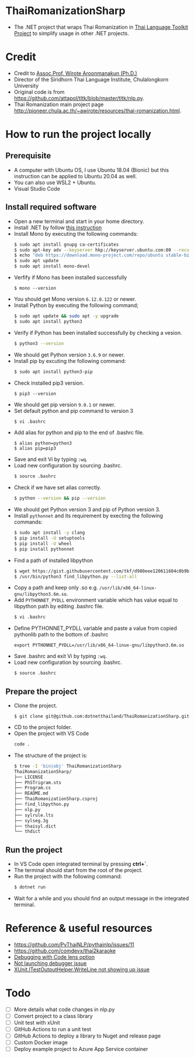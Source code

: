 # ThaiRomanizationSharp
- The .NET project that wraps Thai Romanization in [Thai Language Toolkit Project](https://github.com/attapol/tltk) to simplify usage in other .NET projects.

# Credit
- Credit to [Assoc.Prof. Wirote Aroonmanakun (Ph.D.)](http://pioneer.chula.ac.th/~awirote/)
- Director of the Siridhorn Thai Language Institute, Chulalongkorn University
- Original code is from https://github.com/attapol/tltk/blob/master/tltk/nlp.py.
- Thai Romanization main project page http://pioneer.chula.ac.th/~awirote/resources/thai-romanization.html.

# How to run the project locally


## Prerequisite
- A computer with Ubuntu OS, I use Ubuntu 18.04 (Bionic) but this instruction can be applied to Ubuntu 20.04 as well.
- You can also use WSL2 + Ubuntu.
- Visual Studio Code

## Install required software
- Open a new terminal and start in your home directory.
- Install .NET by follow [this instruction](https://www.dotnetthailand.com/programming-cookbook/wsl-powershell-useful-scripts/install-dotnet)
- Install Mono by executing the following commands:
  ```sh
  $ sudo apt install gnupg ca-certificates
  $ sudo apt-key adv --keyserver hkp://keyserver.ubuntu.com:80 --recv-keys 3FA7E0328081BFF6A14DA29AA6A19B38D3D831EF
  $ echo "deb https://download.mono-project.com/repo/ubuntu stable-bionic main" | sudo tee /etc/apt/sources.list.d/mono-official-stable.list
  $ sudo apt update
  $ sudo apt install mono-devel
  ```
- Verfify if Mono has been installed successfully
  ```
  $ mono --version
  ```
- You should get Mono version `6.12.0.122` or newer.
- Install Python by executing the following command;
  ```sh
  $ sudo apt update && sudo apt -y upgrade
  $ sudo apt install python3
  ```
- Verify if Python has been installed successfully by checking a vesion.
  ```sh
  $ python3 --version
  ```
- We should get Python version `3.6.9` or newer.
- Install pip by excuting the following command:
  ```sh
  $ sudo apt install python3-pip
  ```
- Check installed pip3 version.
  ```
  $ pip3 --version
  ```
- We should get pip version `9.0.1` or newer.
- Set default python and pip command to version 3
  ```sh
  $ vi .bashrc
  ```
- Add alias for python and pip to the end of .bashrc file.
  ```
  $ alias python=python3
  $ alias pip=pip3
  ```
- Save and exit Vi by typing `:wq`.
- Load new configuration by sourcing .bashrc.
  ```sh
  $ source .bashrc
  ```
- Check if we have set alias correctly.
  ```sh
  $ python --version && pip --version
  ```
- We should get Python version 3 and pip of Python version 3.
- Install `pythonnet` and its requirement by execting the following commands:
  ```sh
  $ sudo apt install -y clang
  $ pip install -U setuptools
  $ pip install -U wheel
  $ pip install pythonnet
  ```
- Find a path of installed libpython
  ```sh
  $ wget https://gist.githubusercontent.com/tkf/d980eee120611604c0b9b5fef5b8dae6/raw/9f074cd233f83180676b4421212ed33c257968af/find_libpython.py
  $ /usr/bin/python3 find_libpython.py --list-all
  ```
- Copy a path and keep only .so e.g. `/usr/lib/x86_64-linux-gnu/libpython3.6m.so`.
- Add `PYTHONNET_PYDLL` environment variable which has value equal to libpython path
  by editing .bashrc file.
  ```sh
  $ vi .bashrc
  ```
- Define PYTHONNET_PYDLL variable and paste a value from copied pythonlib path
  to the bottom of .bashrc
  ```
  export PYTHONNET_PYDLL=/usr/lib/x86_64-linux-gnu/libpython3.6m.so
  ```
- Save .bashrc and exit Vi by typing `:wq`.
- Load new configuration by sourcing .bashrc.
  ```sh
  $ source .bashrc
  ```

## Prepare the project
- Clone the project.
  ```
  $ git clone git@github.com:dotnetthailand/ThaiRomanizationSharp.git
  ```
- CD to the project folder.
- Open the project with VS Code
  ```sh
  code .
  ```
- The structure of the project is:
  ```sh
  $ tree -I 'bin|obj' ThaiRomanizationSharp
  ThaiRomanizationSharp/
  ├── LICENSE
  ├── PhSTrigram.sts
  ├── Program.cs
  ├── README.md
  ├── ThaiRomanizationSharp.csproj
  ├── find_libpython.py
  ├── nlp.py
  ├── sylrule.lts
  ├── sylseg.3g
  ├── thaisyl.dict
  └── thdict
  ```

## Run the project
- In VS Code open integrated terminal by pressing **ctrl+`**.
- The terminal should start from the root of the project.
- Run the project with the following command:
  ```sh
  $ dotnet run
  ```
- Wait for a while and you should find an output message in the integrated terminal.

# Reference & useful resources
- https://github.com/PyThaiNLP/pythainlp/issues/11
- https://github.com/comdevx/thai2karaoke
- [Debugging with Code lens option](https://github.com/formulahendry/vscode-dotnet-test-explorer#debugging-alpha)
- [Not launching debugger issue](https://github.com/formulahendry/vscode-dotnet-test-explorer/issues/247)
- [XUnit.ITestOutputHelper.WriteLine not showing up issue](https://github.com/formulahendry/vscode-dotnet-test-explorer/issues/94)

# Todo
- [ ] More details what code changes in nlp.py
- [ ] Convert project to a class library
- [ ] Unit test with xUnit
- [ ] GitHub Actions to run a unit test
- [ ] GitHub Actions to deploy a library to Nuget and release page
- [ ] Custom Docker image
- [ ] Deploy example project to Azure App Service container
